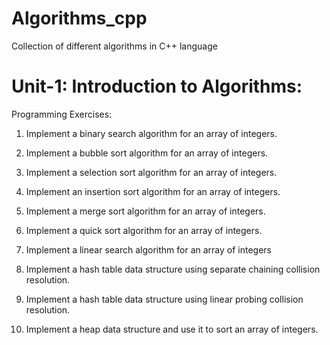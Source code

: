 # Algorithms_cpp
Collection of different algorithms in C++ language

# Unit-1: Introduction to Algorithms:
Programming Exercises:

1. Implement a binary search algorithm for an array of integers.

2. Implement a bubble sort algorithm for an array of integers.

3. Implement a selection sort algorithm for an array of integers.

4. Implement an insertion sort algorithm for an array of integers.

5. Implement a merge sort algorithm for an array of integers.

6. Implement a quick sort algorithm for an array of integers.

7. Implement a linear search algorithm for an array of integers

8. Implement a hash table data structure using separate chaining collision resolution.

9. Implement a hash table data structure using linear probing collision resolution.

10. Implement a heap data structure and use it to sort an array of integers.
